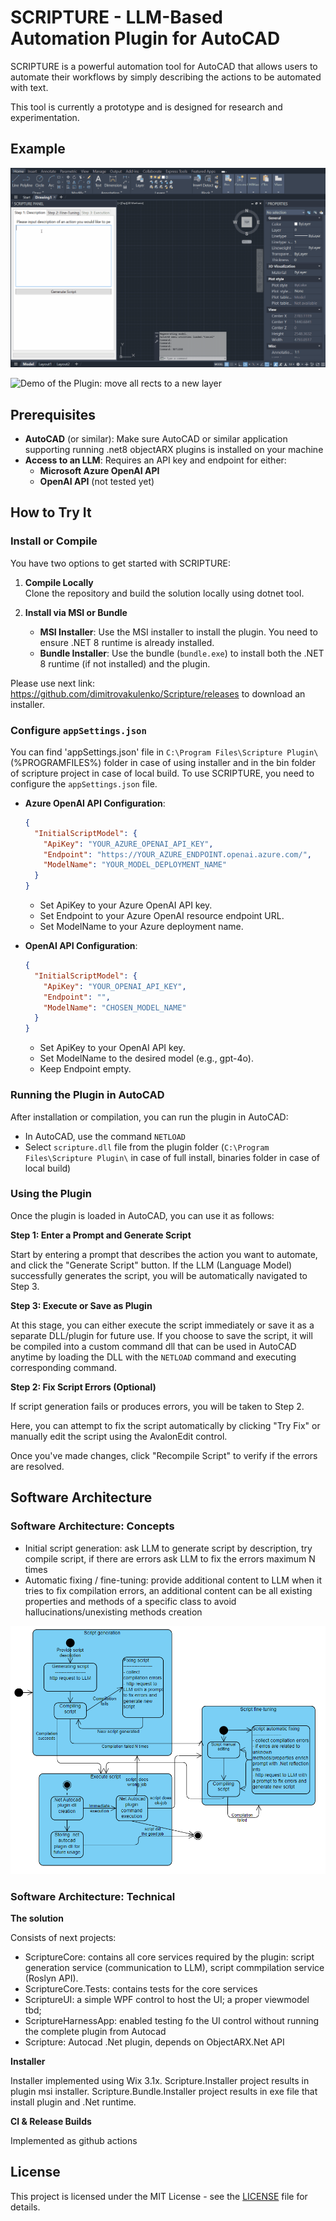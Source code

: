 # SCRIPTURE - LLM-Based Automation Plugin for AutoCAD

SCRIPTURE is a powerful automation tool for AutoCAD that allows users to automate their workflows by simply describing the actions to be automated with text. 

This tool is currently a prototype and is designed for research and experimentation.

## Example

![Demo of the Plugin: create random entities](.assets/readme_example_1_create_ents.gif)

![Demo of the Plugin: move all rects to a new layer](.assets/readme_example_2_move_to_layer.gif)

## Prerequisites

- **AutoCAD** (or similar): Make sure AutoCAD or similar application supporting running .net8 objectARX plugins is installed on your machine
- **Access to an LLM**: Requires an API key and endpoint for either:
  - **Microsoft Azure OpenAI API**
  - **OpenAI API** (not tested yet)

## How to Try It

### Install or Compile

You have two options to get started with SCRIPTURE:

1. **Compile Locally**  
   Clone the repository and build the solution locally using dotnet tool.

2. **Install via MSI or Bundle**
   
   - **MSI Installer**: Use the MSI installer to install the plugin. You need to ensure .NET 8 runtime is already installed.
   - **Bundle Installer**: Use the bundle (`bundle.exe`) to install both the .NET 8 runtime (if not installed) and the plugin.

Please use next link: https://github.com/dimitrovakulenko/Scripture/releases to download an installer.

### Configure `appSettings.json`

You can find 'appSettings.json'  file in `C:\Program Files\Scripture Plugin\` (%PROGRAMFILES%) folder in case of using installer and in the bin folder of scripture project in case of local build.
To use SCRIPTURE, you need to configure the `appSettings.json` file.

- **Azure OpenAI API Configuration**:
  
  ```json
  {
    "InitialScriptModel": {
      "ApiKey": "YOUR_AZURE_OPENAI_API_KEY",
      "Endpoint": "https://YOUR_AZURE_ENDPOINT.openai.azure.com/",
      "ModelName": "YOUR_MODEL_DEPLOYMENT_NAME"
    }
  }
  ```
  
  - Set ApiKey to your Azure OpenAI API key.
  - Set Endpoint to your Azure OpenAI resource endpoint URL.
  - Set ModelName to your Azure deployment name.

- **OpenAI API Configuration**:
  
  ```json
  {
    "InitialScriptModel": {
      "ApiKey": "YOUR_OPENAI_API_KEY",
      "Endpoint": "",
      "ModelName": "CHOSEN_MODEL_NAME"
    }
  }
  ```
  
  - Set ApiKey to your OpenAI API key.
  - Set ModelName to the desired model (e.g., gpt-4o).
  - Keep Endpoint empty.

### Running the Plugin in AutoCAD

After installation or compilation, you can run the plugin in AutoCAD:

- In AutoCAD, use the command `NETLOAD`
- Select `scripture.dll` file from the plugin folder (`C:\Program Files\Scripture Plugin\` in case of full install, binaries folder in case of local build)

### Using the Plugin

Once the plugin is loaded in AutoCAD, you can use it as follows:

**Step 1: Enter a Prompt and Generate Script**
   
   Start by entering a prompt that describes the action you want to automate, and click the "Generate Script" button. If the LLM (Language Model) successfully generates the script, you will be automatically navigated to Step 3.

**Step 3: Execute or Save as Plugin**
   
   At this stage, you can either execute the script immediately or save it as a separate DLL/plugin for future use. If you choose to save the script, it will be compiled into a custom command dll that can be used in AutoCAD anytime by loading the DLL with the `NETLOAD` command and executing corresponding command.

**Step 2: Fix Script Errors (Optional)**
   
   If script generation fails or produces errors, you will be taken to Step 2. 
   
   Here, you can attempt to fix the script automatically by clicking "Try Fix" or manually edit the script using the AvalonEdit control. 
   
   Once you've made changes, click "Recompile Script" to verify if the errors are resolved.

## Software Architecture 

### Software Architecture: Concepts

- Initial script generation: ask LLM to generate script by description, try compile script, if there are errors ask LLM to fix the errors maximum N times
- Automatic fixing / fine-tuning: provide additional content to LLM when it tries to fix compilation errors, an additional content can be all existing properties and methods of a specific class to avoid hallucinations/unexisting methods creation

![Architecture: state machine](.assets/architecture_stateMachine.png)

### Software Architecture: Technical

**The solution**

Consists of next projects:
- ScriptureCore: contains all core services required by the plugin: script generation service (communication to LLM), script commpilation service (Roslyn API).
- ScriptureCore.Tests: contains tests for the core services
- ScriptureUI: a simple WPF control to host the UI; a proper viewmodel tbd;
- ScriptureHarnessApp: enabled testing fo the UI control without running the complete plugin from Autocad
- Scripture: Autocad .Net plugin, depends on ObjectARX.Net API

**Installer**

Installer implemented using Wix 3.1x.
Scripture.Installer project results in plugin msi installer.
Scripture.Bundle.Installer project results in exe file that install plugin and .Net runtime.

**CI & Release Builds**

Implemented as github actions

## License

This project is licensed under the MIT License - see the [LICENSE](LICENSE) file for details.
